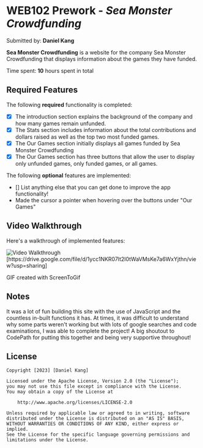 # WEB102 Prework - *Sea Monster Crowdfunding*

Submitted by: **Daniel Kang**

**Sea Monster Crowdfunding** is a website for the company Sea Monster Crowdfunding that displays information about the games they have funded.

Time spent: **10** hours spent in total

## Required Features

The following **required** functionality is completed:

* [X] The introduction section explains the background of the company and how many games remain unfunded.
* [X] The Stats section includes information about the total contributions and dollars raised as well as the top two most funded games.
* [X] The Our Games section initially displays all games funded by Sea Monster Crowdfunding
* [X] The Our Games section has three buttons that allow the user to display only unfunded games, only funded games, or all games.

The following **optional** features are implemented:

* [] List anything else that you can get done to improve the app functionality!
* Made the cursor a pointer when hovering over the buttons under "Our Games" 

## Video Walkthrough

Here's a walkthrough of implemented features:

<img src='https://drive.google.com/file/d/1ycc1NKR07lt2I0tWaVMsKe7a6WxYjthn/view?usp=sharing' title='Video Walkthrough' width='' alt='Video Walkthrough' />
<a src="https://drive.google.com/file/d/1ycc1NKR07lt2I0tWaVMsKe7a6WxYjthn/view?usp=sharing">
[https://drive.google.com/file/d/1ycc1NKR07lt2I0tWaVMsKe7a6WxYjthn/view?usp=sharing]

<!-- Replace this with whatever GIF tool you used! -->
GIF created with ScreenToGif
<!-- Recommended tools:
[Kap](https://getkap.co/) for macOS
[ScreenToGif](https://www.screentogif.com/) for Windows
[peek](https://github.com/phw/peek) for Linux. -->

## Notes

It was a lot of fun building this site with the use of JavaScript and the countless in-built functions it has. At times, it was difficult to understand why some parts weren't working but with lots of google searches and code examinations, I was able to complete the project! A big shoutout to CodePath for putting this together and being very supportive throughout!

## License

    Copyright [2023] [Daniel Kang]

    Licensed under the Apache License, Version 2.0 (the "License");
    you may not use this file except in compliance with the License.
    You may obtain a copy of the License at

        http://www.apache.org/licenses/LICENSE-2.0

    Unless required by applicable law or agreed to in writing, software
    distributed under the License is distributed on an "AS IS" BASIS,
    WITHOUT WARRANTIES OR CONDITIONS OF ANY KIND, either express or implied.
    See the License for the specific language governing permissions and
    limitations under the License.
